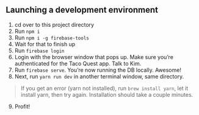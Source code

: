 ## Launching a development environment
1. cd over to this project directory
2. Run `npm i`
3. Run `npm i -g firebase-tools`
4. Wait for that to finish up
5. Run `firebase login`
6. Login with the browser window that pops up. Make sure you’re authenticated for the Taco Quest app. Talk to Kim.
7. Run `firebase serve`. You’re now running the DB locally. Awesome!
8. Next, run `yarn run dev` in another terminal window, same directory.
> If you get an error (yarn not installed), run `brew install yarn`, let it install yarn, then try again. Installation should take a couple minutes.
9. Profit!